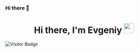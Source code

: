 ### Hi there 👋
<h1 align="center">Hi there, I'm Evgeniy</a>
<img src="https://github.com/blackcater/blackcater/raw/main/images/Hi.gif" height="32"/></h1>

![Visitor Badge](https://visitor-badge.laobi.icu/badge?page_id=ME-progr)
